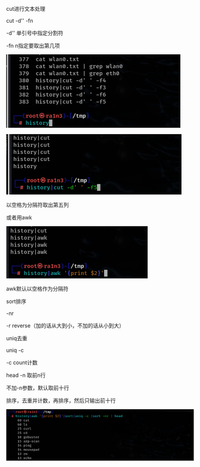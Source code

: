 cut进行文本处理

cut -d'' -fn

-d'' 单引号中指定分割符

-fn n指定要取出第几项

![image-20250310081621279](./assets/image-20250310081621279.png)

![image-20250310081622829](./assets/image-20250310081622829.png)

以空格为分隔符取出第五列

 

或者用awk

![image-20250310081627064](./assets/image-20250310081627064.png)

awk默认以空格作为分隔符

sort排序

-nr

-r reverse（加的话从大到小，不加的话从小到大）

 

uniq去重

uniq -c

-c count计数

 

 

head -n 取前n行

不加-n参数，默认取前十行

 

排序，去重并计数，再排序，然后只输出前十行

![image-20250310081637171](./assets/image-20250310081637171.png)